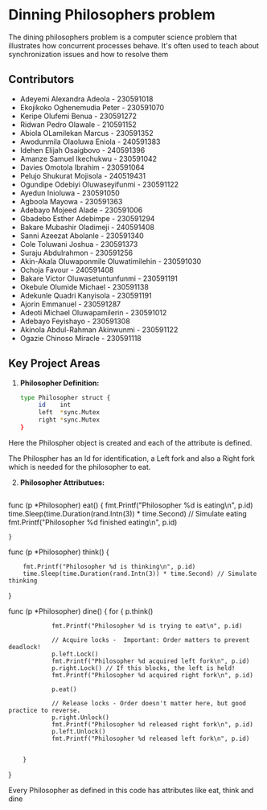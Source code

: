 # Dinning Philosophers problem

The dining philosophers problem is a computer science problem that illustrates how concurrent processes behave. It's often used to teach about synchronization issues and how to resolve them

## Contributors

* Adeyemi Alexandra Adeola - 230591018
* Ekojikoko Oghenemudia Peter - 230591070
* Keripe Olufemi Benua - 230591272
* Ridwan Pedro Olawale - 210591152
* Abiola OLamilekan Marcus - 230591352
* Awodunmila Olaoluwa Eniola - 240591383
* Idehen Elijah Osaigbovo - 240591396
* Amanze Samuel Ikechukwu - 230591042
* Davies Omotola Ibrahim - 230591064
* Pelujo Shukurat Mojisola - 240519431
* Ogundipe Odebiyi Oluwaseyifunmi - 230591122
* Ayedun Inioluwa - 230591050
* Agboola Mayowa - 230591363
* Adebayo Mojeed Alade - 230591006
* Gbadebo Esther Adebimpe - 230591294
* Bakare Mubashir Oladimeji - 240591408
* Sanni Azeezat Abolanle - 230591340
* Cole Toluwani Joshua - 230591373
* Suraju Abdulrahmon - 230591256
* Akin-Akala Oluwaponmile Oluwatimilehin - 230591030
* Ochoja Favour - 240591408
* Bakare Victor Oluwasetuntunfunmi - 230591191
* Okebule Olumide Michael - 230591138
* Adekunle Quadri Kanyisola - 230591191
* Ajorin Emmanuel - 230591287
* Adeoti Michael Oluwapamilerin - 230591012
* Adebayo Feyishayo - 230591308
* Akinola Abdul-Rahman Akinwunmi - 230591122
* Ogazie Chinoso Miracle - 230591118

## Key Project Areas

1. **Philosopher Definition:**
   ```bash
   type Philosopher struct {
        id    int
        left  *sync.Mutex
        right *sync.Mutex
   }
Here the Philospher object is created and each of the attribute is defined.

The Philospher has an Id for identification, a Left fork and also a Right fork which is needed for the philosopher to eat.

2. **Philosopher Attributues:**
   ```go
  func (p *Philosopher) eat() {
        fmt.Printf("Philosopher %d is eating\n", p.id)
        time.Sleep(time.Duration(rand.Intn(3)) * time.Second) // Simulate eating
        fmt.Printf("Philosopher %d finished eating\n", p.id)

    }
  
  func (p *Philosopher) think() {

        fmt.Printf("Philosopher %d is thinking\n", p.id)
        time.Sleep(time.Duration(rand.Intn(3)) * time.Second) // Simulate thinking
  }

  func (p *Philosopher) dine() {
        for {
                p.think()

                fmt.Printf("Philosopher %d is trying to eat\n", p.id)

                // Acquire locks -  Important: Order matters to prevent deadlock!
                p.left.Lock()
                fmt.Printf("Philosopher %d acquired left fork\n", p.id)
                p.right.Lock() // If this blocks, the left is held!
                fmt.Printf("Philosopher %d acquired right fork\n", p.id)

                p.eat()

                // Release locks - Order doesn't matter here, but good practice to reverse.
                p.right.Unlock()
                fmt.Printf("Philosopher %d released right fork\n", p.id)
                p.left.Unlock()
                fmt.Printf("Philosopher %d released left fork\n", p.id)


        }
  }

 Every Philosopher as defined  in  this code has attributes like eat, think and dine
  

